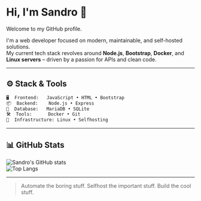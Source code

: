 # Hi, I'm Sandro 👋

Welcome to my GitHub profile.

I'm a web developer focused on modern, maintainable, and self-hosted solutions.  
My current tech stack revolves around **Node.js**, **Bootstrap**, **Docker**, and **Linux servers** – driven by a passion for APIs and clean code.

---

## ⚙️ Stack & Tools

```bash
🖥️  Frontend:   JavaScript • HTML • Bootstrap
📦  Backend:    Node.js • Express
🧱  Database:   MariaDB • SQLite
🛠️  Tools:      Docker • Git
🧠  Infrastructure: Linux • Selfhosting
```

---

## 📊 GitHub Stats

![Sandro's GitHub stats](https://github-readme-stats.vercel.app/api?username=Hildebrand-S&show_icons=true&theme=tokyonight)  
![Top Langs](https://github-readme-stats.vercel.app/api/top-langs/?username=Hildebrand-S&layout=compact&theme=tokyonight)

---

> Automate the boring stuff. Selfhost the important stuff. Build the cool stuff.
